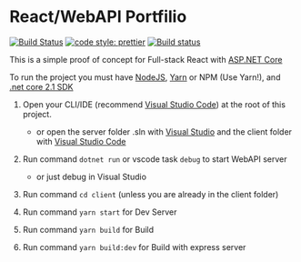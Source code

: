 # React/WebAPI Portfilio

[![Build Status](https://travis-ci.org/BlackFenix2/Portfolio.svg?branch=master)](https://travis-ci.org/BlackFenix2/Portfolio)
[![code style: prettier](https://img.shields.io/badge/code_style-prettier-ff69b4.svg?style=flat-square)](https://github.com/prettier/prettier)
[![Build status](https://dev.azure.com/ErnieFrancis/React-WebAPI/_apis/build/status/React-CI)](https://dev.azure.com/ErnieFrancis/WebAPI/_build/latest?definitionId=11)

This is a simple proof of concept for Full-stack React with [ASP.NET Core]

To run the project you must have [NodeJS], [Yarn] or NPM (Use Yarn!), and [.net core 2.1 SDK]

1. Open your CLI/IDE (recommend [Visual Studio Code]) at the root of this project.

   - or open the server folder .sln with [Visual Studio] and the client folder with [Visual Studio Code]

2. Run command `dotnet run` or vscode task `debug` to start WebAPI server

   - or just debug in Visual Studio

3. Run command `cd client` (unless you are already in the client folder)

4. Run command `yarn start` for Dev Server

5. Run command `yarn build` for Build

6. Run command `yarn build:dev` for Build with express server

[visual studio code]: https://code.visualstudio.com/ 'Visual Studio Code'
[visual studio]: https://visualstudio.microsoft.com/ 'Visual Studio'
[.net core 2.1 sdk]: https://www.microsoft.com/net/download '.NET Core'
[yarn]: https://yarnpkg.com 'Yarn Package Manager'
[nodejs]: https://nodejs.org 'NodeJS'
[asp.net core]: https://docs.microsoft.com/en-us/aspnet/core/?view=aspnetcore-2.1 'ASP.NET Core'

